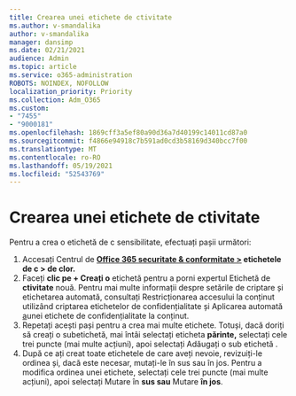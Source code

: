 ```yaml
---
title: Crearea unei etichete de ctivitate
ms.author: v-smandalika
author: v-smandalika
manager: dansimp
ms.date: 02/21/2021
audience: Admin
ms.topic: article
ms.service: o365-administration
ROBOTS: NOINDEX, NOFOLLOW
localization_priority: Priority
ms.collection: Adm_O365
ms.custom:
- "7455"
- "9000181"
ms.openlocfilehash: 1869cff3a5ef80a90d36a7d40199c14011cd87a0
ms.sourcegitcommit: f4866e94918c7b591ad0cd3b58169d340bcc7f00
ms.translationtype: MT
ms.contentlocale: ro-RO
ms.lasthandoff: 05/19/2021
ms.locfileid: "52543769"
---
```

# <a name="create-a-sensitivity-label"></a>Crearea unei etichete de ctivitate

Pentru a crea o etichetă de c sensibilitate, efectuați pașii următori:

1. Accesați Centrul de **[Office 365 securitate & conformitate >](https://sip.protection.office.com/) etichetele de c > de clor.**
2. Faceți **clic pe + Creați o** etichetă pentru a porni expertul Etichetă de **ctivitate** nouă. Pentru mai multe informații despre setările [](/microsoft-365/compliance/encryption-sensitivity-labels) de criptare și etichetarea automată, consultați Restricționarea accesului la conținut utilizând criptarea etichetelor de confidențialitate și Aplicarea automată [a](/microsoft-365/compliance/apply-sensitivity-label-automatically)unei etichete de confidențialitate la conținut.
3. Repetați acești pași pentru a crea mai multe etichete. Totuși, dacă doriți să creați o subetichetă, mai întâi selectați eticheta **părinte,** selectați cele trei puncte (mai multe acțiuni), apoi selectați Adăugați o sub etichetă .
4. După ce ați creat toate etichetele de care aveți nevoie, revizuiți-le ordinea și, dacă este necesar, mutați-le în sus sau în jos. Pentru a modifica ordinea unei etichete, selectați cele trei puncte (mai multe acțiuni), apoi selectați Mutare în **sus sau** Mutare **în jos**. 
